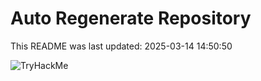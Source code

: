 # Auto Regenerate Repository

This README was last updated: 2025-03-14 14:50:50

 ![TryHackMe](https://tryhackme.com/badge/533634)